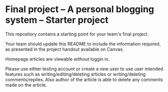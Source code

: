 Final project &ndash; A personal blogging system &ndash; Starter project
==========
This repository contains a starting point for your team's final project.

Your team should update this README to include the information required, as presented in the project handout available on Canvas.


Homepage articles are viewable without loggin in.

Please use either testing account or create a new user to use user intended features such as writing/editing/deleting articles
or writing/deleting comments/replies. Also author of the article is able to delete any comments made on the article.

